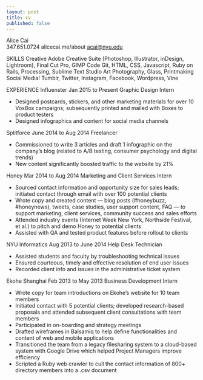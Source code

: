 ```yaml
---
layout: post
title: cv
published: false
---
```


Alice Cai  
347.651.0724 
alicecai.me/about
acai@nyu.edu 

SKILLS 
Creative
 Adobe Creative Suite (Photoshop, Illustrator, inDesign, Lightroom), Final Cut Pro, GIMP 
Code
 Git, HTML, CSS, Javascript, Ruby on Rails, Processing, Sublime Text 
Studio Art
 Photography, Glass, Printmaking 
Social Media!
 Tumblr, Twitter, Instagram, Facebook, Wordpress, Vine 

EXPERIENCE
Influenster		Jan 2015 to Present
Graphic Design Intern  
- Designed postcards, stickers, and other marketing materials for over 10 VoxBox 
campaigns; subsequently printed and mailed with Boxes to product testers 
- Designed infographics and content for social media channels 

Splitforce 		June 2014 to Aug 2014
Freelancer 
- Commissioned to write 3 articles and draft 1 infographic on the company’s blog 
(related to A/B testing, consumer psychology and digital trends) 
- New content significantly boosted traffic to the website by 21%

Honey 		Mar 2014 to Aug 2014
Marketing and Client Services Intern 
- Sourced contact information and opportunity size for sales leads; initiated 
contact through email with over 100 potential clients 
- Wrote copy and created content — blog posts (#honeybuzz, #honeynews), 
tweets, case studies, user support content, FAQ — to support marketing, client 
services, community success and sales efforts 
- Attended industry events (Internet Week New York, Northside Festival, et al.) to 
pitch and demo Honey to potential clients 
- Assisted with QA and tested product features before rollout to clients

NYU Informatics 	Aug 2013 to June 2014
Help Desk Technician 
- Assisted students and faculty by troubleshooting technical issues 
- Ensured courteous, timely and effective resolution of end user issues 
- Recorded client info and issues in the administrative ticket system


Ekohe Shanghai 	Feb 2013 to May 2013
Business Development Intern 
- Wrote copy for team introductions on Ekohe’s website for 10 team members 
- Initiated contact with 5 potential clients; developed research-based proposals 
and attended subsequent client consultations with team members 
- Participated in on-boarding and strategy meetings 
- Drafted wireframes in Balsamiq to help define functionalities and content of web 
and mobile applications 
- Transitioned the team from a legacy filesharing system to a cloud-based system 
with Google Drive which helped Project Managers improve efficiency 
- Scripted a Ruby web crawler to cull the contact information of 800+ directory 
members into a .csv document
